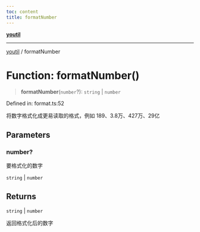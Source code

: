 ```yaml
---
toc: content
title: formatNumber
---
```

[**youtil**](../README.md)

***

[youtil](../globals.md) / formatNumber

# Function: formatNumber()

> **formatNumber**(`number`?): `string` \| `number`

Defined in: format.ts:52

将数字格式化成更易读取的格式，例如 189、3.8万、427万、29亿

## Parameters

### number?

要格式化的数字

`string` | `number`

## Returns

`string` \| `number`

返回格式化后的数字
